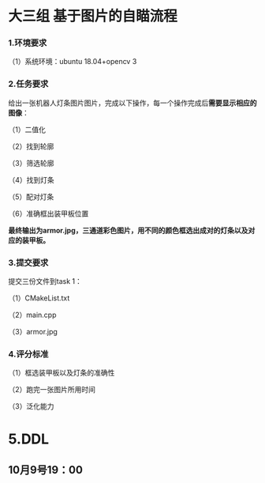 # 大三组 基于图片的自瞄流程

### 1.环境要求

（1）系统环境：ubuntu 18.04+opencv 3

### 2.任务要求

给出一张机器人灯条图片图片，完成以下操作，每一个操作完成后**需要显示相应的图像**：

（1）二值化

（2）找到轮廓

（3）筛选轮廓

（4）找到灯条

（5）配对灯条

（6）准确框出装甲板位置

**最终输出为armor.jpg，三通道彩色图片，用不同的颜色框选出成对的灯条以及对应的装甲板。**

### 3.提交要求

提交三份文件到task 1：

（1）CMakeList.txt

（2）main.cpp

（3）armor.jpg

### 4.评分标准

（1）框选装甲板以及灯条的准确性

（2）跑完一张图片所用时间

（3）泛化能力

# 5.DDL

## 10月9号19：00
